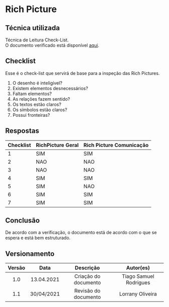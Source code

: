 # Rich Picture

## Técnica utilizada
Técnica de Leitura Check-List.<br/>
O documento verificado está disponível [aqui](https://requisitos-de-software.github.io/2020.2-Telegram/pre_rastreabilidade/rich_picture/).

## Checklist
Esse é o check-list que servirá de base para a inspeção das Rich Pictures.

1. O desenho é inteligível?
2. Existem elementos desnecessários?
3. Faltam elementos?
4. As relações fazem sentido?
5. Os textos estão claros?
6. Os símbolos estão claros?
7. Possui fronteiras?

## Respostas
|Checklist|RichPicture Geral|Rich Picture Comunicação|
|---------|-----------------|------------------------|
|1|SIM|SIM|
|2|NAO|NAO|
|3|NAO|NAO|
|4|SIM|SIM|
|5|SIM|NAO|
|6|SIM|SIM|
|7|SIM|SIM|

## Conclusão
De acordo com a verificação, o documento está de acordo com o que se espera e está bem estruturado.

## Versionamento
  
| Versão | Data |        Descrição              |            Autor(es)           |
| :----: | :------: |    :---------------------:    | :----------------------------: |
| 1.0    | 13.04.2021 |      Criação do documento      |     Tiago Samuel Rodrigues     |
| 1.1    | 30/04/2021 | Revisão do documento | Lorrany Oliveira |
